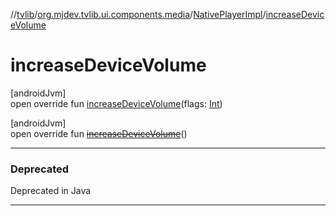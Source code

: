 //[tvlib](../../../index.md)/[org.mjdev.tvlib.ui.components.media](../index.md)/[NativePlayerImpl](index.md)/[increaseDeviceVolume](increase-device-volume.md)

# increaseDeviceVolume

[androidJvm]\
open override fun [increaseDeviceVolume](increase-device-volume.md)(flags: [Int](https://kotlinlang.org/api/latest/jvm/stdlib/kotlin/-int/index.html))

[androidJvm]\
open override fun [~~increaseDeviceVolume~~](increase-device-volume.md)()

---

### Deprecated

Deprecated in Java

---
